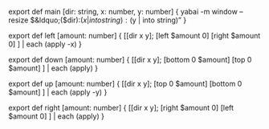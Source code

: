 export def main [dir: string, x: number, y: number] { yabai -m window &#x2013;resize $&ldquo;($dir):($x | into string):($y | into string)&rdquo; }

export def left [amount: number] { [[dir x y]; [left $amount 0] [right $amount 0] ] | each (apply -x) }

export def down [amount: number] { [[dir x y]; [bottom 0 $amount] [top 0 $amount] ] | each (apply) }

export def up [amount: number] { [[dir x y]; [top 0 $amount] [bottom 0 $amount] ] | each (apply -y) }

export def right [amount: number] { [[dir x y]; [right $amount 0] [left $amount 0] ] | each (apply) }
